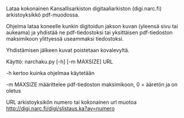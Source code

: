 Lataa kokonainen Kansallisarkiston digitaaliarkiston (digi.narc.fi) arkistoyksikkö pdf-muodossa.

Ohjelma lataa koneelle kunkin digitoidun jakson kuvan (yleensä sivu tai aukeama) ja yhdistää ne pdf-tiedostoksi tai yksittäisen pdf-tiedoston maksimikoon ylittyessä useammaksi tiedostoksi.

Yhdistämisen jälkeen kuvat poistetaan kovalevyltä.

Käyttö: narchaku.py [-h] [-m MAXSIZE] URL

-h kertoo kuinka ohjelmaa käytetään

-m MAXSIZE määrittelee pdf-tiedoston maksimikoon, 0 = ääretön ja on oletus

URL  arkistoyksikön numero tai kokonainen url muotoa http://digi.narc.fi/digi/slistaus.ka?ay=numero

